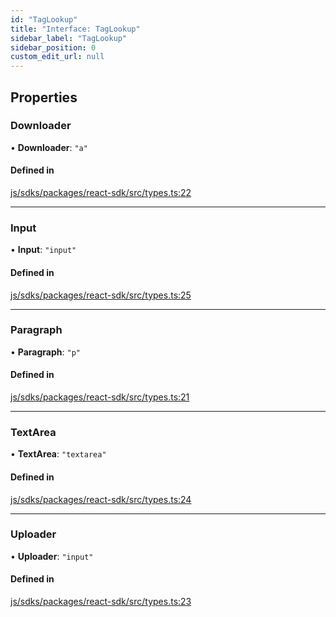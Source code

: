```yaml
---
id: "TagLookup"
title: "Interface: TagLookup"
sidebar_label: "TagLookup"
sidebar_position: 0
custom_edit_url: null
---
```


## Properties

### Downloader

• **Downloader**: ``"a"``

#### Defined in

[js/sdks/packages/react-sdk/src/types.ts:22](https://github.com/refinery-labs/lunasec-node-monorepo/blob/b89e445/js/sdks/packages/react-sdk/src/types.ts#L22)

___

### Input

• **Input**: ``"input"``

#### Defined in

[js/sdks/packages/react-sdk/src/types.ts:25](https://github.com/refinery-labs/lunasec-node-monorepo/blob/b89e445/js/sdks/packages/react-sdk/src/types.ts#L25)

___

### Paragraph

• **Paragraph**: ``"p"``

#### Defined in

[js/sdks/packages/react-sdk/src/types.ts:21](https://github.com/refinery-labs/lunasec-node-monorepo/blob/b89e445/js/sdks/packages/react-sdk/src/types.ts#L21)

___

### TextArea

• **TextArea**: ``"textarea"``

#### Defined in

[js/sdks/packages/react-sdk/src/types.ts:24](https://github.com/refinery-labs/lunasec-node-monorepo/blob/b89e445/js/sdks/packages/react-sdk/src/types.ts#L24)

___

### Uploader

• **Uploader**: ``"input"``

#### Defined in

[js/sdks/packages/react-sdk/src/types.ts:23](https://github.com/refinery-labs/lunasec-node-monorepo/blob/b89e445/js/sdks/packages/react-sdk/src/types.ts#L23)
